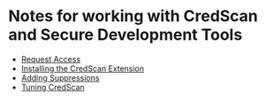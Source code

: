# Notes for working with CredScan and Secure Development Tools

- [Request Access](./RequestAccess.md)
- [Installing the CredScan Extension](./Installation.md)
- [Adding Suppressions](./Suppressions.md)
- [Tuning CredScan](./TuningScanner.md)
